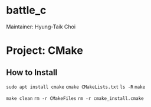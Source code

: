 # battle_c
Maintainer: Hyung-Taik Choi

# Project: CMake
## How to Install
`sudo apt install cmake`
`cmake CMakeLists.txt`
`ls -R`
`make`

`make clean`
`rm -r CMakeFiles`
`rm -r cmake_install.cmake`